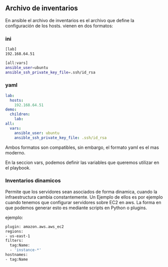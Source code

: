 ## Archivo de inventarios

En ansible el archivo de inventarios es el archivo que define la configuración de los hosts. vienen en dos formatos:

### ini 
```bash
[lab]
192.168.64.51

[all:vars]
ansible_user=ubuntu
ansible_ssh_private_key_file=.ssh/id_rsa
```

### yaml
```yaml
lab:
  hosts:
    192.168.64.51
demo:
  children:
    lab:
all:
  vars:
    ansible_user: ubuntu
    ansible_ssh_private_key_file: .ssh/id_rsa
```
Ambos formatos son compatibles, sin embargo, el formato yaml es el mas moderno. 

En la seccion vars, podemos definir las variables que queremos utilizar en el playbook.

### Inventarios dinamicos

Permite que los servidores sean asociados de forma dinamica, cuando la infraestructura cambia constantemente. Un Ejemplo de ellos es por ejemplo cuando tenemos que configurar servidores sobre EC2 en aws. La forma en que podemos generar esto es mediante scripts en Python o plugins.

ejemplo:
```bash
plugin: amazon.aws.aws_ec2
regions:
- us-east-1
filters:
  tag:Name:
  - 'instance-*'
hostnames:
- tag:Name
```

